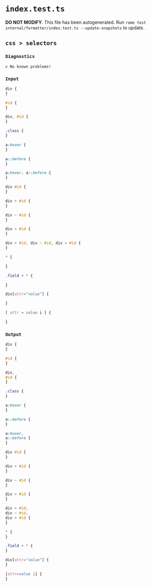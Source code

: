 # `index.test.ts`

**DO NOT MODIFY**. This file has been autogenerated. Run `rome test internal/formatter/index.test.ts --update-snapshots` to update.

## `css > selectors`

### `Diagnostics`

```
✔ No known problems!

```

### `Input`

```css
div {
}

#id {
}

div, #id {
}

.class {
}

a:hover {
}

a::before {
}

a:hover, a::before {
}

div #id {
}

div + #id {
}

div ~ #id {
}

div > #id {
}

div + #id, div ~ #id, div > #id {
}

* {

}

.field + * {

}

div[attr="value"] {

}

[ attr = value i ] {

}

```

### `Output`

```css
div {
}

#id {
}

div,
#id {
}

.class {
}

a:hover {
}

a::before {
}

a:hover,
a::before {
}

div #id {
}

div + #id {
}

div ~ #id {
}

div > #id {
}

div + #id,
div ~ #id,
div > #id {
}

* {
}

.field + * {
}

div[attr="value"] {
}

[attr=value i] {
}

```
